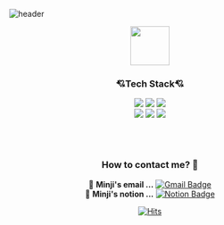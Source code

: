 ![header](https://capsule-render.vercel.app/api?type=Waving&color=0:ddd6f3,100:faaca8&height=300&section=header&text=HI,I'M%20MinJI&fontSize=90)

<!-- 맘에드는 컬러 
&color=0:B993D6,100:8CA6DB
&color=0:ddd6f3,100:faaca8
&color=0:9796f0,100:fbc7d4

다른컬러 구경하기 https://github.com/kyechan99/capsule-render/blob/master/src/gradient.json
-->

<!--
![header](https://capsule-render.vercel.app/api?type=Waving&color=gradient&height=220&section=header&text=HI,I'M%20MinJI&fontSize=90)
-->

<div align=center>
 
<img src="https://user-images.githubusercontent.com/87711421/136366391-a840bd61-5eab-4ea0-9244-e48a68164434.gif"  width="70" height="70"/>
<!--<br><b>Hi there! I'm wep developer using Java Spring. </b>-->

  
<h3>💘Tech Stack💘</h3>
<p align="center">
<!-- 색상명 붙여넣을때 앞에 # 떼주기! &nbsp 한칸띄기 -->
 <img src="https://img.shields.io/badge/Java-007396?style=flat-square&logo=Java&logoColor=white"/>
 <img src="https://img.shields.io/badge/Spring-6DB33F?style=flat-square&logo=Spring&logoColor=white"/>
 <img src="https://img.shields.io/badge/Oracle-F80000?style=flat-square&logo=Oracle&logoColor=white"/>

<br> 
 <img src="https://img.shields.io/badge/JavaScript-F7DF1E?style=flat-square&logo=JavaScript&logoColor=white"/>
 <img src="https://img.shields.io/badge/HTML5-E34F26?style=flat-square&logo=HTML5&logoColor=white"/>
 <img src="https://img.shields.io/badge/CSS3-1572B6?style=flat-square&logo=CSS3&logoColor=white"/>
</p>

</div>
<br><br>

<div align=center>
 
### How to contact me? 🤔
📮  **Minji's email ...** [![Gmail Badge](https://img.shields.io/badge/Gmail-EA4335?style=flat-square&logo=Gmail&logoColor=white&link=mailto:cordelia0515@gmail.com)](mailto:cordelia0515@gmail.com) <br>
📒  **Minji's notion ...** [![Notion Badge](https://img.shields.io/badge/Notion-000000?style=flat-square&logo=Notion&logoColor=white&link=mailto:https://hyodii9736.notion.site/e1881db6460c4f02be94ef9abdcf1ac6)](mailto:https://mighty-cough-b6b.notion.site/7a1a34ba4cda44b7960985e0b01b79c1)
  
[![Hits](https://hits.seeyoufarm.com/api/count/incr/badge.svg?url=https%3A%2F%2Fgithub.com%2FMingdii&count_bg=%23A2E9FF&title_bg=%23C6C6C6&icon=&icon_color=%23E7E7E7&title=hits&edge_flat=false)](https://hits.seeyoufarm.com)

</div>
